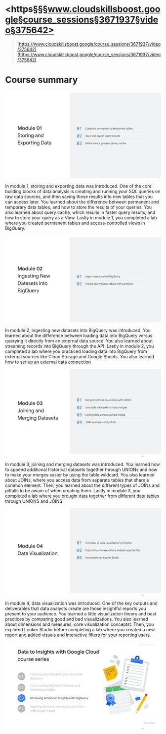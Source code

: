 # <https§§§www.cloudskillsboost.google§course_sessions§3671937§video§375642>

> [https://www.cloudskillsboost.google/course_sessions/3671937/video/375642](https://www.cloudskillsboost.google/course_sessions/3671937/video/375642)

# Course summary

![1687760541782.png](./1687760541782.png)

In module 1, storing and exporting data was introduced. One of the core building blocks of data analysis is creating and running your SQL queries on raw data sources, and then saving those results into new tables that you can access later.
You learned about the difference between permanent and temporary data tables, and how to store the results of your queries. You also learned about query cache, which results in faster query results, and how to
store your query as a View. Lastly in module 1, you completed a lab where you created permanent tables and access-controlled views in BigQuery.

![1687760584510.png](./1687760584510.png)

In module 2, ingesting new datasets into BigQuery was introduced.
You learned about the difference between loading data into BigQuery versus querying it directly from an external data source. You also learned about streaming records into BigQuery through the API.
Lastly in module 2, you completed a lab where you practiced loading data into BigQuery from external sources like Cloud Storage and Google Sheets. You also learned how to set up an external data connection

![1687760640142.png](./1687760640142.png)

In module 3, joining and merging datasets was introduced. You learned how to append additional historical datasets together through UNIONs and how to make your merges easier by using the table wildcard.
You also learned about JOINs, where you access data from separate tables that share a common element. Then, you learned about the different types of JOINs and pitfalls to be aware of when
creating them. Lastly in module 3, you completed a lab where you brought data together from different data tables through UNIONS and JOINS

![1687760662344.png](./1687760662344.png)

In module 4, data visualization was introduced.
One of the key outputs and deliverables that data analysts create are those insightful reports you present to your audience. You learned a little visualization theory and best practices by comparing good and bad
visualizations. You also learned about dimensions and measures, core visualization conceptst. Then, you explored Looker Studio before completing a lab where you created a new report and added visuals and interactive filters for your reporting users.

 ![1687760703654.png](./1687760703654.png)

